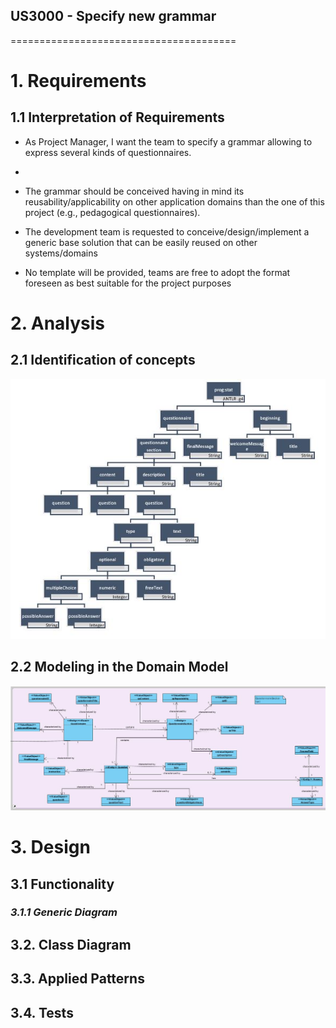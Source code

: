 ## US3000 - Specify new grammar
=======================================

# 1. Requirements

## 1.1 Interpretation of Requirements

- As Project Manager, I want the team to specify a grammar allowing to express several kinds of questionnaires.
- 
- The grammar should be conceived having in mind its reusability/applicability on other application domains than the one of this project (e.g., pedagogical questionnaires).

- The development team is requested to conceive/design/implement a generic base solution
that can be easily reused on other systems/domains

- No template will be provided, teams are free to adopt the format foreseen as best suitable
for the project purposes

  
# 2. Analysis

## 2.1 Identification of concepts

![GrammarTree.JPG](GrammarTree.JPG)

## 2.2 Modeling in the Domain Model

![US3000.JPG](US3000.JPG)

# 3. Design

## 3.1 Functionality

### _3.1.1 Generic Diagram_


## 3.2. Class Diagram


## 3.3. Applied Patterns





## 3.4. Tests
